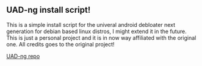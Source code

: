 ## UAD-ng install script!

This is a simple install script for the univeral android debloater next generation for debian based linux distros, I might extend it in the future.
This is just a personal project and it is in now way affiliated with the original one. All credits goes to the original project!

[UAD-ng repo](https://github.com/Universal-Debloater-Alliance/universal-android-debloater-next-generation)
